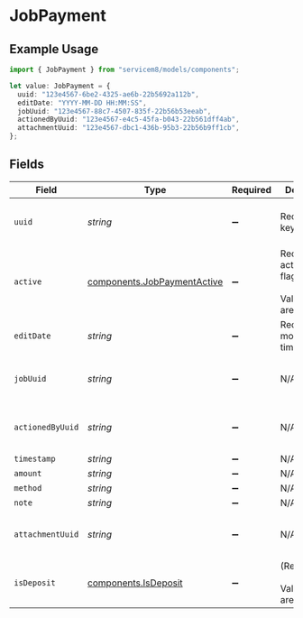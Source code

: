 # JobPayment

## Example Usage

```typescript
import { JobPayment } from "servicem8/models/components";

let value: JobPayment = {
  uuid: "123e4567-6be2-4325-ae6b-22b5692a112b",
  editDate: "YYYY-MM-DD HH:MM:SS",
  jobUuid: "123e4567-88c7-4507-835f-22b56b53eeab",
  actionedByUuid: "123e4567-e4c5-45fa-b043-22b561dff4ab",
  attachmentUuid: "123e4567-dbc1-436b-95b3-22b56b9ff1cb",
};
```

## Fields

| Field                                                                      | Type                                                                       | Required                                                                   | Description                                                                | Example                                                                    |
| -------------------------------------------------------------------------- | -------------------------------------------------------------------------- | -------------------------------------------------------------------------- | -------------------------------------------------------------------------- | -------------------------------------------------------------------------- |
| `uuid`                                                                     | *string*                                                                   | :heavy_minus_sign:                                                         | Record UUID key                                                            | 123e4567-6be2-4325-ae6b-22b5692a112b                                       |
| `active`                                                                   | [components.JobPaymentActive](../../models/components/jobpaymentactive.md) | :heavy_minus_sign:                                                         | Record active/deleted flag. <br/><br/>Valid values are [0,1]               |                                                                            |
| `editDate`                                                                 | *string*                                                                   | :heavy_minus_sign:                                                         | Record last modified timestamp                                             | YYYY-MM-DD HH:MM:SS                                                        |
| `jobUuid`                                                                  | *string*                                                                   | :heavy_minus_sign:                                                         | N/A                                                                        | 123e4567-88c7-4507-835f-22b56b53eeab                                       |
| `actionedByUuid`                                                           | *string*                                                                   | :heavy_minus_sign:                                                         | N/A                                                                        | 123e4567-e4c5-45fa-b043-22b561dff4ab                                       |
| `timestamp`                                                                | *string*                                                                   | :heavy_minus_sign:                                                         | N/A                                                                        |                                                                            |
| `amount`                                                                   | *string*                                                                   | :heavy_minus_sign:                                                         | N/A                                                                        |                                                                            |
| `method`                                                                   | *string*                                                                   | :heavy_minus_sign:                                                         | N/A                                                                        |                                                                            |
| `note`                                                                     | *string*                                                                   | :heavy_minus_sign:                                                         | N/A                                                                        |                                                                            |
| `attachmentUuid`                                                           | *string*                                                                   | :heavy_minus_sign:                                                         | N/A                                                                        | 123e4567-dbc1-436b-95b3-22b56b9ff1cb                                       |
| `isDeposit`                                                                | [components.IsDeposit](../../models/components/isdeposit.md)               | :heavy_minus_sign:                                                         | (Read-only). <br/><br/>Valid values are [0,1]                              |                                                                            |
